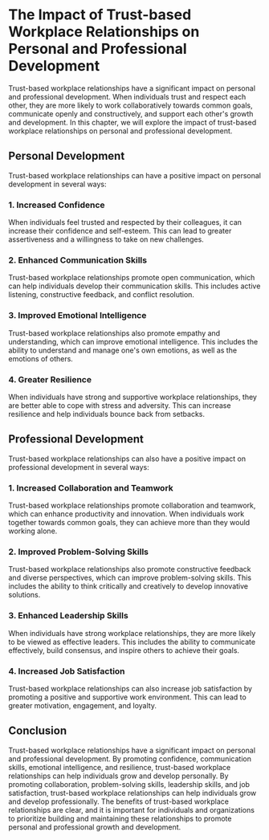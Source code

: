 The Impact of Trust-based Workplace Relationships on Personal and Professional Development
========================================================================================================================================================

Trust-based workplace relationships have a significant impact on personal and professional development. When individuals trust and respect each other, they are more likely to work collaboratively towards common goals, communicate openly and constructively, and support each other's growth and development. In this chapter, we will explore the impact of trust-based workplace relationships on personal and professional development.

Personal Development
--------------------

Trust-based workplace relationships can have a positive impact on personal development in several ways:

### 1. Increased Confidence

When individuals feel trusted and respected by their colleagues, it can increase their confidence and self-esteem. This can lead to greater assertiveness and a willingness to take on new challenges.

### 2. Enhanced Communication Skills

Trust-based workplace relationships promote open communication, which can help individuals develop their communication skills. This includes active listening, constructive feedback, and conflict resolution.

### 3. Improved Emotional Intelligence

Trust-based workplace relationships also promote empathy and understanding, which can improve emotional intelligence. This includes the ability to understand and manage one's own emotions, as well as the emotions of others.

### 4. Greater Resilience

When individuals have strong and supportive workplace relationships, they are better able to cope with stress and adversity. This can increase resilience and help individuals bounce back from setbacks.

Professional Development
------------------------

Trust-based workplace relationships can also have a positive impact on professional development in several ways:

### 1. Increased Collaboration and Teamwork

Trust-based workplace relationships promote collaboration and teamwork, which can enhance productivity and innovation. When individuals work together towards common goals, they can achieve more than they would working alone.

### 2. Improved Problem-Solving Skills

Trust-based workplace relationships also promote constructive feedback and diverse perspectives, which can improve problem-solving skills. This includes the ability to think critically and creatively to develop innovative solutions.

### 3. Enhanced Leadership Skills

When individuals have strong workplace relationships, they are more likely to be viewed as effective leaders. This includes the ability to communicate effectively, build consensus, and inspire others to achieve their goals.

### 4. Increased Job Satisfaction

Trust-based workplace relationships can also increase job satisfaction by promoting a positive and supportive work environment. This can lead to greater motivation, engagement, and loyalty.

Conclusion
----------

Trust-based workplace relationships have a significant impact on personal and professional development. By promoting confidence, communication skills, emotional intelligence, and resilience, trust-based workplace relationships can help individuals grow and develop personally. By promoting collaboration, problem-solving skills, leadership skills, and job satisfaction, trust-based workplace relationships can help individuals grow and develop professionally. The benefits of trust-based workplace relationships are clear, and it is important for individuals and organizations to prioritize building and maintaining these relationships to promote personal and professional growth and development.


